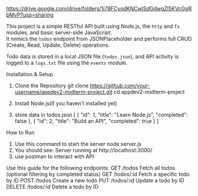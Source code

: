 https://drive.google.com/drive/folders/1i78FCyodKNCwlSdGdwgZl5KVcGgRbMyP?usp=sharing

This project is a simple RESTful API built using Node.js, the `http` and `fs` modules, and basic server-side JavaScript.  
It mimics the `todos` endpoint from JSONPlaceholder and performs full CRUD (Create, Read, Update, Delete) operations.

Todo data is stored in a local JSON file (`todos.json`), and API activity is logged to a `logs.txt` file using the `events` module.

Installation & Setup
1. Clone the Repository
git clone https://github.com/your-username/appdev2-midterm-project.git
cd appdev2-midterm-project

2. Install Node.js(if you haven't installed yet)
3. store data in todos.json
[
  { "id": 1, "title": "Learn Node.js", "completed": false },
  { "id": 2, "title": "Build an API", "completed": true }
]

How to Run
1. Use this command to start the server
   node server.js
2. You should see:
Server running at http://localhost:3000/
3. use postman to interact with API

Use this guide for the following endpoints:
GET
/todos
Fetch all todos (optional filtering by completed status)
GET
/todos/:id
Fetch a specific todo by ID
POST
/todos
Create a new todo
PUT
/todos/:id
Update a todo by ID
DELETE
/todos/:id
Delete a todo by ID


